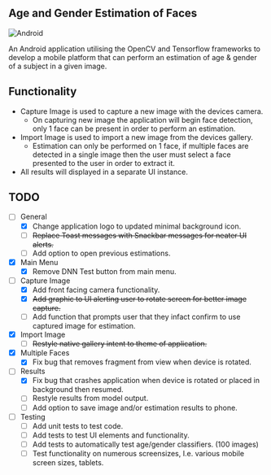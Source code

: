 ## Age and Gender Estimation of Faces

![Android](https://img.shields.io/badge/platform-android-lightgrey.svg)

An Android application utilising the OpenCV and Tensorflow frameworks to develop a mobile platform that can perform an estimation of age & gender of a subject in a given image.

## Functionality
- Capture Image is used to capture a new image with the devices camera.
  - On capturing new image the application will begin face detection, only 1 face can be present in order to perform an estimation.
- Import Image is used to import a new image from the devices gallery.
   - Estimation can only be performed on 1 face, if multiple faces are detected in a single image then the user must select a face presented to the user in order to extract it.
- All results will displayed in a separate UI instance. 

## TODO
- [ ] General
  - [X] Change application logo to updated minimal background icon.
  - [ ]  ~~Replace Toast messages with Snackbar messages for neater UI alerts.~~
  - [ ] Add option to open previous estimations.
- [X] Main Menu
  - [X] Remove DNN Test button from main menu.
- [ ] Capture Image
  - [X] Add front facing camera functionality.
  - [X] ~~Add graphic to UI alerting user to rotate screen for better image capture.~~
  - [ ] Add function that prompts user that they infact confirm to use captured image for estimation.
- [X] Import Image
  - [ ] ~~Restyle native gallery intent to theme of application.~~
- [X] Multiple Faces
  - [X] Fix bug that removes fragment from view when device is rotated.
- [ ] Results 
  - [X] Fix bug that crashes application when device is rotated or placed in background then resumed.
  - [ ] Restyle results from model output.
  - [ ] Add option to save image and/or estimation results to phone.
- [ ] Testing
  - [ ] Add unit tests to test code.
  - [ ] Add tests to test UI elements and functionality.
  - [ ] Add tests to automatically test age/gender classifiers. (100 images)
  - [ ] Test functionality on numerous screensizes, I.e. various mobile screen sizes, tablets.
